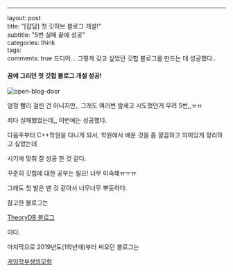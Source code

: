 ---
layout: post  
title:  "[잡담] 첫 깃허브 블로그 개설!"  
subtitle:  "5번 실패 끝에 성공"  
categories: think  
tags:        
comments: true
드디어... 그렇게 갖고 싶었던 깃헙 블로그를 만드는 데 성공했다..

#### 꿈에 그리던 첫 깃헙 블로그 개설 성공!



![open-blog-door](C:\Users\kamin\Yeram522.github.io\assets\img\think\open-blog-door.PNG)

엄청 빨리 걸린 건 아니지만,, 그래도 여러번 밤새고 시도했던게 무려 5번,,ㅠㅠ

죄다 실패했었는데,, 이번에는 성공했다.



다음주부터 C++학원을 다니게 되서, 학원에서 배운 것을 좀 깔끔하고 의미있게 정리하고 싶었는데

시기에 맞춰 잘 성공 한 것 같다.



꾸준히 깃헙에 대한 공부는 필요! 너무 미숙해ㅠㅜㅠ



그래도 첫 발은 뗀 것 같아서 너무너무 뿌듯하다.



참고한 블로그는

[TheoryDB 블로그](https://theorydb.github.io/envops/2019/05/22/envops-blog-how-to-use-md/)

이다. 



마지막으로 2019년도(1학년때)부터 써오던 블로그는

[게임학부생의모험](https://blog.naver.com/kamin_s2)

